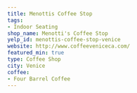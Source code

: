 ```yaml
---
title: Menottis Coffee Stop
tags:
- Indoor Seating
shop_name: Menotti's Coffee Stop
yelp_id: menottis-coffee-stop-venice
website: http://www.coffeeveniceca.com/
featured_min: true
type: Coffee Shop
city: Venice
coffee:
- Four Barrel Coffee
---
```



